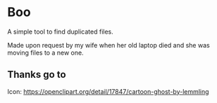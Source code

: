 # Boo
A simple tool to find duplicated files.

Made upon request by my wife when her old laptop died and she was moving files to a new one. 

## Thanks go to
Icon: https://openclipart.org/detail/17847/cartoon-ghost-by-lemmling
